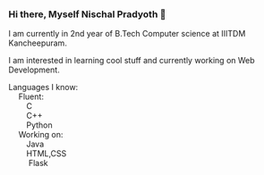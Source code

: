 ### Hi there, Myself Nischal Pradyoth 👋

I am currently in 2nd year of B.Tech Computer science at IIITDM Kancheepuram.

I am interested in learning cool stuff and currently working on Web Development.

Languages I know:  
    &emsp; Fluent:  
      &emsp; &emsp;C    
      &emsp; &emsp;C++  
      &emsp; &emsp;Python    
    &emsp; Working on:     
    &emsp; &emsp;Java  
    &emsp; &emsp;HTML,CSS  
    &emsp; &emsp; Flask  
